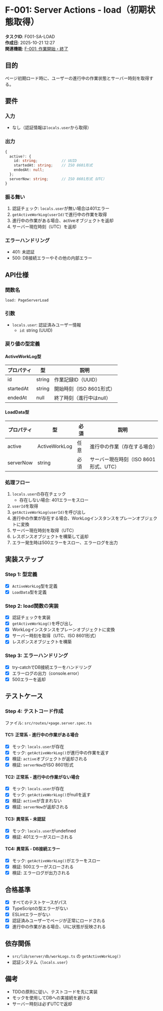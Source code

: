 # F-001: Server Actions - load（初期状態取得）

**タスクID**: F001-SA-LOAD  
**作成日**: 2025-10-21 12:27  
**関連機能**: [F-001: 作業開始・終了](../features/2025-10-19%2012:51-F001-start-stop.md)

## 目的

ページ初期ロード時に、ユーザーの進行中の作業状態とサーバー時刻を取得する。

## 要件

### 入力

- なし（認証情報は`locals.user`から取得）

### 出力

```typescript
{
  active?: {
    id: string;           // UUID
    startedAt: string;    // ISO 8601形式
    endedAt: null;
  };
  serverNow: string;      // ISO 8601形式（UTC）
}
```

### 振る舞い

1. 認証チェック: `locals.user`が無い場合は401エラー
2. `getActiveWorkLog(userId)`で進行中の作業を取得
3. 進行中の作業がある場合、activeオブジェクトを返却
4. サーバー現在時刻（UTC）を返却

### エラーハンドリング

- 401: 未認証
- 500: DB接続エラーやその他の内部エラー

## API仕様

### 関数名

`load: PageServerLoad`

### 引数

- `locals.user`: 認証済みユーザー情報
  - `id`: string (UUID)

### 戻り値の型定義

#### ActiveWorkLog型

| プロパティ | 型     | 説明                     |
| ---------- | ------ | ------------------------ |
| id         | string | 作業記録ID（UUID）       |
| startedAt  | string | 開始時刻（ISO 8601形式） |
| endedAt    | null   | 終了時刻（進行中はnull） |

#### LoadData型

| プロパティ | 型            | 必須 | 説明                                  |
| ---------- | ------------- | ---- | ------------------------------------- |
| active     | ActiveWorkLog | 任意 | 進行中の作業（存在する場合）          |
| serverNow  | string        | 必須 | サーバー現在時刻（ISO 8601形式、UTC） |

### 処理フロー

1. `locals.user`の存在チェック
   - 存在しない場合: 401エラーをスロー
2. `userId`を取得
3. `getActiveWorkLog(userId)`を呼び出し
4. 進行中の作業が存在する場合、WorkLogインスタンスをプレーンオブジェクトに変換
5. サーバー現在時刻を取得（UTC）
6. レスポンスオブジェクトを構築して返却
7. エラー発生時は500エラーをスロー、エラーログを出力

## 実装ステップ

### Step 1: 型定義

- [x] `ActiveWorkLog`型を定義
- [x] `LoadData`型を定義

### Step 2: load関数の実装

- [x] 認証チェックを実装
- [x] `getActiveWorkLog()`を呼び出し
- [x] WorkLogインスタンスをプレーンオブジェクトに変換
- [x] サーバー時刻を取得（UTC、ISO 8601形式）
- [x] レスポンスオブジェクトを構築

### Step 3: エラーハンドリング

- [x] try-catchでDB接続エラーをハンドリング
- [x] エラーログの出力（console.error）
- [x] 500エラーを返却

## テストケース

### Step 4: テストコード作成

ファイル: `src/routes/+page.server.spec.ts`

#### TC1: 正常系 - 進行中の作業がある場合

- [x] モック: `locals.user`が存在
- [x] モック: `getActiveWorkLog()`が進行中の作業を返す
- [x] 検証: `active`オブジェクトが返却される
- [x] 検証: `serverNow`がISO 8601形式

#### TC2: 正常系 - 進行中の作業がない場合

- [x] モック: `locals.user`が存在
- [x] モック: `getActiveWorkLog()`がnullを返す
- [x] 検証: `active`が含まれない
- [x] 検証: `serverNow`が返却される

#### TC3: 異常系 - 未認証

- [x] モック: `locals.user`がundefined
- [x] 検証: 401エラーがスローされる

#### TC4: 異常系 - DB接続エラー

- [x] モック: `getActiveWorkLog()`がエラーをスロー
- [x] 検証: 500エラーがスローされる
- [x] 検証: エラーログが出力される

## 合格基準

- [x] すべてのテストケースがパス
- [x] TypeScriptの型エラーがない
- [x] ESLintエラーがない
- [x] 認証済みユーザーでページが正常にロードされる
- [x] 進行中の作業がある場合、UIに状態が反映される

## 依存関係

- `src/lib/server/db/workLogs.ts` の `getActiveWorkLog()`
- 認証システム（`locals.user`）

## 備考

- TDDの原則に従い、テストコードを先に実装
- モックを使用してDBへの実接続を避ける
- サーバー時刻は必ずUTCで返却
